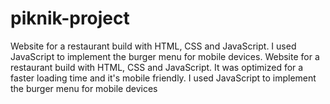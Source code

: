 # piknik-project
Website for a restaurant build with HTML, CSS and JavaScript. I used JavaScript to implement the burger menu for mobile devices.
Website for a restaurant build with HTML, CSS and JavaScript. It was optimized for a faster loading time and it's mobile friendly. I used JavaScript to implement the burger menu for mobile devices
